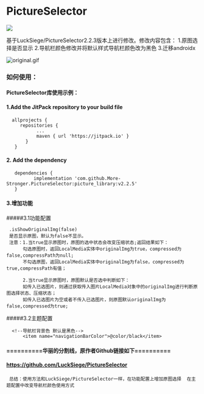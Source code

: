 # PictureSelector
[![](https://jitpack.io/v/More-Stronger/PictureSelector.svg)](https://jitpack.io/#More-Stronger/PictureSelector)

   基于LuckSiege/PictureSelector2.2.3版本上进行修改。修改内容包含：
   <tab>1.原图选择是否显示
   <tab>2.导航栏颜色修改并将默认样式导航栏颜色改为黑色
   <tab>3.迁移androidx

![original.gif](https://github.com/More-Stronger/PictureSelector/blob/master/image/original.gif)
   
### **如何使用：**

#### PictureSelector库使用示例：

#### 1.Add the JitPack repository to your build file
      allprojects {
         repositories {
			   ...
			   maven { url 'https://jitpack.io' }
		   }
	   }
      
#### 2. Add the dependency
	   dependencies {
	          implementation 'com.github.More-Stronger.PictureSelector:picture_library:v2.2.5'
	   }
	   
#### 3.增加功能

#####3.1功能配置

	 .isShowOriginalImg(false)
	 是否显示原图，默认为false不显示。 
	 注意：1.当true显示原图时，原图的选中状态会改变压缩状态;返回结果如下：
	      勾选原图时，返回LocalMedia实体中originalImg为true，compressed为false,compressPath为null;
	      不勾选原图，返回LocalMedia实体中originalImg为false，compressed为true,compressPath有值；
	      
	      2.当true显示原图时，原图默认是否选中判断如下：
	      如传入已选图片，则通过获取传入图片LocalMedia对象中的originalImg进行判断原图选择状态、压缩状态；
	      如传入已选图片为空或者不传入已选图片，则原图默认originalImg为false,compressed为true;

#####3.2主题配置

	  <!--导航栏背景色 默认是黑色-->
          <item name="navigationBarColor">@color/black</item>
	
#### ==========华丽的分割线，原作者Github链接如下==========
#### https://github.com/LuckSiege/PictureSelector
     总结：使用方法和LuckSiege/PictureSelector一样，在功能配置上增加原图选择  在主题配置中改变导航栏颜色使用方式
	
